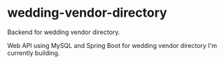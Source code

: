 # wedding-vendor-directory
Backend for wedding vendor directory.

Web API using MySQL and Spring Boot for wedding vendor directory I'm currently building.
